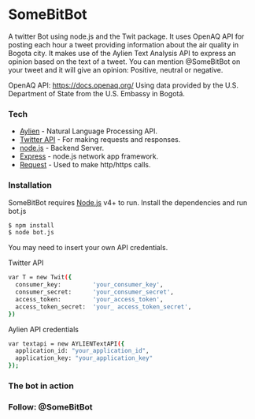 # SomeBitBot
A twitter Bot using node.js and the Twit package.
It uses OpenAQ API for posting each hour a tweet providing information about the air quality in Bogota city. 
It makes use of the Aylien Text Analysis API to express an opinion based on the text of a tweet.
You can mention @SomeBitBot on your tweet and it will give an opinion: Positive, neutral or negative.


OpenAQ API: https://docs.openaq.org/ Using data provided by the U.S. Department of State from the U.S. Embassy in Bogotá.
 
### Tech
* [Aylien] - Natural Language Processing API.
* [Twitter API] - For making requests and responses. 
* [node.js] - Backend Server.
* [Express] - node.js network app framework.
* [Request] - Used to make http/https calls.

 
### Installation

SomeBitBot requires [Node.js](https://nodejs.org/) v4+ to run.
Install the dependencies and run bot.js

```sh
$ npm install 
$ node bot.js
``` 
You may need to insert your own API credentials.

Twitter API
```sh
var T = new Twit({
  consumer_key:         'your_consumer_key',
  consumer_secret:      'your_consumer_secret',
  access_token:         'your_access_token',
  access_token_secret:  'your_ access_token_secret',
})
``` 
Aylien API credentials
```sh
var textapi = new AYLIENTextAPI({
  application_id: "your_application_id",
  application_key: "your_application_key"
});
``` 



### The bot in action

 
### Follow: @SomeBitBot




[node.js]: <http://nodejs.org>
[Twitter API]: <https://developer.twitter.com/>
[jQuery]: <http://jquery.com>
[express]: <http://expressjs.com>
[socket.io]: <https://socket.io>
[request]: <https://github.com/request/request>
[Aylien]: <https://aylien.com/text-api/>
